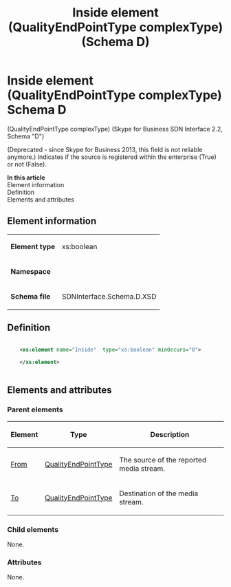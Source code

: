 ﻿---
title: Inside element (QualityEndPointType complexType) (Schema D)
TOCTitle: Inside element
ms:assetid: 1c8d3553-12fd-6635-609a-1c9f1d994bc1
ms:mtpsurl: https://msdn.microsoft.com/library/Mt170899(v=office.16)
ms:contentKeyID: 65855474
description: (Deprecated - since Skype for Business 2013, the field is not reliable anymore.) Indicates if the source is registered within the enterprise (True) or not (False).
ms.date: 08/24/2015
mtps_version: v=office.16
dev_langs:
- xml
---

# Inside element (QualityEndPointType complexType) Schema D

(QualityEndPointType complexType) (Skype for Business SDN Interface 2.2, Schema "D")

(Deprecated - since Skype for Business 2013, this field is not reliable anymore.) Indicates if the source is registered within the enterprise (True) or not (False).


**In this article**  
Element information  
Definition  
Elements and attributes  

## Element information

<table>
<colgroup>
<col />
<col />
</colgroup>
<tbody>
<tr class="odd">
<td><p><strong>Element type</strong></p></td>
<td><p>xs:boolean</p></td>
</tr>
<tr class="even">
<td><p><strong>Namespace</strong></p></td>
<td><p></p></td>
</tr>
<tr class="odd">
<td><p><strong>Schema file</strong></p></td>
<td><p>SDNInterface.Schema.D.XSD</p></td>
</tr>
</tbody>
</table>


## Definition

```xml

    <xs:element name="Inside"  type="xs:boolean" minOccurs="0">
    
    </xs:element>
  
```

## Elements and attributes

### Parent elements

<table>
<colgroup>
<col />
<col />
<col />
</colgroup>
<thead>
<tr class="header">
<th><p>Element</p></th>
<th><p>Type</p></th>
<th><p>Description</p></th>
</tr>
</thead>
<tbody>
<tr class="odd">
<td><p><a href="from-element-qualitytype-complextype-skype-for-business-sdn-interface-2-2-schema-d.md">From</a></p></td>
<td><p><a href="qualityendpointtype-complextype-skype-for-business-sdn-interface-2-2-schema-d.md">QualityEndPointType</a></p></td>
<td><p>The source of the reported media stream.</p></td>
</tr>
<tr class="even">
<td><p><a href="to-element-qualitytype-complextype-skype-for-business-sdn-interface-2-2-schema-d.md">To</a></p></td>
<td><p><a href="qualityendpointtype-complextype-skype-for-business-sdn-interface-2-2-schema-d.md">QualityEndPointType</a></p></td>
<td><p>Destination of the media stream.</p></td>
</tr>
</tbody>
</table>


### Child elements

None.

### Attributes

None.

